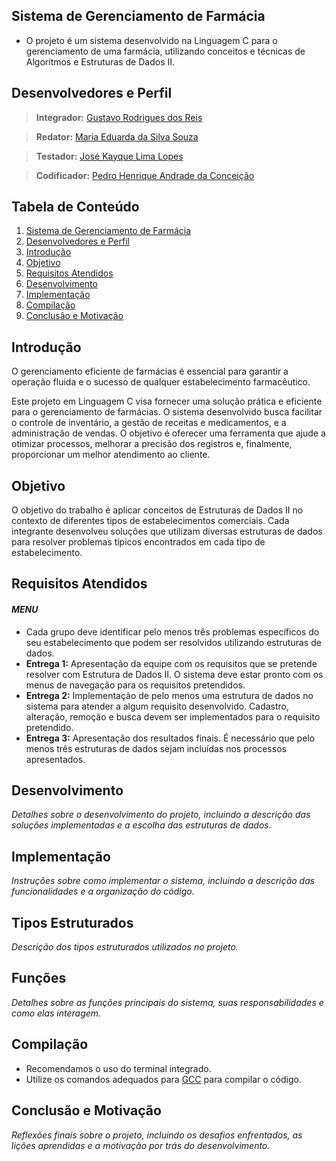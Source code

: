 ## Sistema de Gerenciamento de Farmácia

- O projeto é um sistema desenvolvido na Linguagem C para o gerenciamento de uma farmácia, utilizando conceitos e técnicas de Algoritmos e Estruturas de Dados II.

## Desenvolvedores e Perfil

> **Integrador:** [Gustavo Rodrigues dos Reis](https://github.com/Difierro)

> **Redator:** [Maria Eduarda da Silva Souza](https://github.com/euduar-da)

> **Testador:** [José Kayque Lima Lopes](https://github.com/KayqueLopes99)

> **Codificador:** [Pedro Henrique Andrade da Conceição](https://github.com/pehandrade)

## Tabela de Conteúdo

1. [Sistema de Gerenciamento de Farmácia](#sistema-de-gerenciamento-de-farmácia)
2. [Desenvolvedores e Perfil](#desenvolvedores-e-perfil)
3. [Introdução](#introdução)
4. [Objetivo](#objetivo)
5. [Requisitos Atendidos](#requisitos-atendidos)
6. [Desenvolvimento](#desenvolvimento)
7. [Implementação](#implementação)
8. [Compilação](#compilação)
9. [Conclusão e Motivação](#conclusão-e-motivação)

## Introdução

O gerenciamento eficiente de farmácias é essencial para garantir a operação fluida e o sucesso de qualquer estabelecimento farmacêutico.

Este projeto em Linguagem C visa fornecer uma solução prática e eficiente para o gerenciamento de farmácias. O sistema desenvolvido busca facilitar o controle de inventário, a gestão de receitas e medicamentos, e a administração de vendas. O objetivo é oferecer uma ferramenta que ajude a otimizar processos, melhorar a precisão dos registros e, finalmente, proporcionar um melhor atendimento ao cliente.

## Objetivo

O objetivo do trabalho é aplicar conceitos de Estruturas de Dados II no contexto de diferentes tipos de estabelecimentos comerciais. Cada integrante desenvolveu soluções que utilizam diversas estruturas de dados para resolver problemas típicos encontrados em cada tipo de estabelecimento.

## Requisitos Atendidos

#### *MENU*

- Cada grupo deve identificar pelo menos três problemas específicos do seu estabelecimento que podem ser resolvidos utilizando estruturas de dados.
- **Entrega 1:** Apresentação da equipe com os requisitos que se pretende resolver com Estrutura de Dados II. O sistema deve estar pronto com os menus de navegação para os requisitos pretendidos.
- **Entrega 2:** Implementação de pelo menos uma estrutura de dados no sistema para atender a algum requisito desenvolvido. Cadastro, alteração, remoção e busca devem ser implementados para o requisito pretendido.
- **Entrega 3:** Apresentação dos resultados finais. É necessário que pelo menos três estruturas de dados sejam incluídas nos processos apresentados.

## Desenvolvimento

*Detalhes sobre o desenvolvimento do projeto, incluindo a descrição das soluções implementadas e a escolha das estruturas de dados.*

## Implementação

*Instruções sobre como implementar o sistema, incluindo a descrição das funcionalidades e a organização do código.*

## Tipos Estruturados

*Descrição dos tipos estruturados utilizados no projeto.*

## Funções

*Detalhes sobre as funções principais do sistema, suas responsabilidades e como elas interagem.*

## Compilação

- Recomendamos o uso do terminal integrado.
- Utilize os comandos adequados para [GCC](https://gcc.gnu.org/) para compilar o código.

## Conclusão e Motivação

*Reflexões finais sobre o projeto, incluindo os desafios enfrentados, as lições aprendidas e a motivação por trás do desenvolvimento.*
